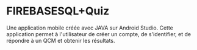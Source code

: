# FIREBASESQL+Quiz
Une application mobile créée avec JAVA sur Android Studio. Cette application permet à l'utilisateur de créer un compte, de s'identifier, et de répondre à un QCM et obtenir les résultats. 
